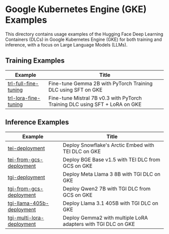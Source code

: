 # Google Kubernetes Engine (GKE) Examples

This directory contains usage examples of the Hugging Face Deep Learning Containers (DLCs) in Google Kubernetes Engine (GKE) for both training and inference, with a focus on Large Language Models (LLMs).

## Training Examples

| Example                                        | Title                                                                       |
| ---------------------------------------------- | --------------------------------------------------------------------------- |
| [trl-full-fine-tuning](./trl-full-fine-tuning) | Fine-tune Gemma 2B with PyTorch Training DLC using SFT on GKE               |
| [trl-lora-fine-tuning](./trl-lora-fine-tuning) | Fine-tune Mistral 7B v0.3 with PyTorch Training DLC using SFT + LoRA on GKE |

## Inference Examples

| Example                                                  | Title                                                         |
| -------------------------------------------------------- | ------------------------------------------------------------- |
| [tei-deployment](./tei-deployment)                       | Deploy Snowflake's Arctic Embed with TEI DLC on GKE           |
| [tei-from-gcs-deployment](./tei-from-gcs-deployment)     | Deploy BGE Base v1.5 with TEI DLC from GCS on GKE             |
| [tgi-deployment](./tgi-deployment)                       | Deploy Meta Llama 3 8B with TGI DLC on GKE                    |
| [tgi-from-gcs-deployment](./tgi-from-gcs-deployment)     | Deploy Qwen2 7B with TGI DLC from GCS on GKE                  |
| [tgi-llama-405b-deployment](./tgi-llama-405b-deployment) | Deploy Llama 3.1 405B with TGI DLC on GKE                     |
| [tgi-multi-lora-deployment](./tgi-multi-lora-deployment) | Deploy Gemma2 with multiple LoRA adapters with TGI DLC on GKE |
